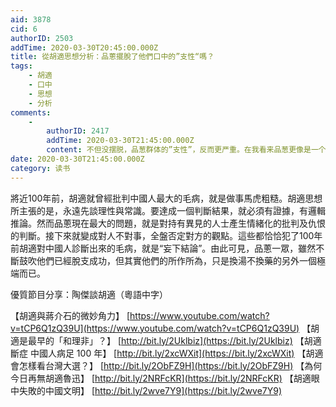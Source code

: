 ```yaml
---
aid: 3878
cid: 6
authorID: 2503
addTime: 2020-03-30T20:45:00.000Z
title: 從胡適思想分析：品蔥擺脫了他們口中的”支性“嗎？
tags:
    - 胡適
    - 口中
    - 思想
    - 分析
comments:
    -
        authorID: 2417
        addTime: 2020-03-30T21:45:00.000Z
        content: 不但没摆脱，品葱群体的”支性”，反而更严重。在我看来品葱更像是一个以通过极端思想搞群体狂热的伪邪教组织。
date: 2020-03-30T21:45:00.000Z
category: 读书
---
```


將近100年前，胡適就曾經批判中國人最大的毛病，就是做事馬虎粗糙。胡適思想所主張的是，永遠先談理性與常識。要達成一個判斷結果，就必須有證據，有邏輯推論。然而品蔥現在最大的問題，就是對持有異見的人士產生情緒化的批判及仇恨的判斷。接下來就變成對人不對事，全盤否定對方的觀點。這些都恰恰犯了100年前胡適對中國人診斷出來的毛病，就是“妄下結論”。由此可見，品蔥一眾，雖然不斷鼓吹他們已經脫支成功，但其實他們的所作所為，只是換湯不換藥的另外一個極端而已。

優質節目分享：陶傑談胡適（粵語中字）

【胡適與蔣介石的微妙角力】 [https://www.youtube.com/watch?v=tCP6Q1zQ39U](https://www.youtube.com/watch?v=tCP6Q1zQ39U) 【胡適是最早的「和理非」？】 [http://bit.ly/2Uklbiz](https://bit.ly/2Uklbiz) 【胡適斷症 中國人病足 100 年】 [http://bit.ly/2xcWXit](https://bit.ly/2xcWXit) 【胡適會怎樣看台灣大選？】 [http://bit.ly/2ObFZ9H](https://bit.ly/2ObFZ9H) 【為何今日再無胡適魯迅】 [http://bit.ly/2NRFcKR](https://bit.ly/2NRFcKR) 【胡適眼中失敗的中國文明】 [http://bit.ly/2wve7Y9](https://bit.ly/2wve7Y9)
